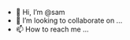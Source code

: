 - 👋 Hi, I’m @sam
- 💞️ I’m looking to collaborate on ...
- 📫 How to reach me ...

<!---
soorajam/soorajam is a ✨ special ✨ repository because its `README.md` (this file) appears on your GitHub profile.
You can click the Preview link to take a look at your changes.
--->
